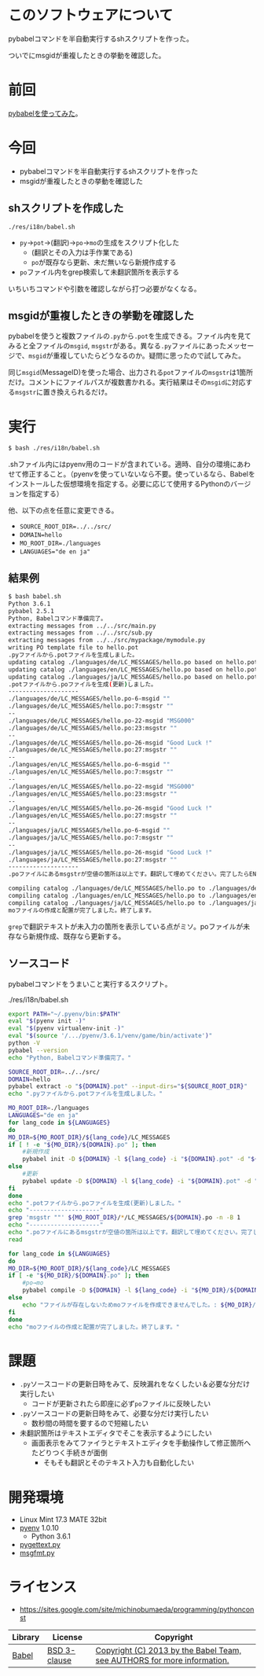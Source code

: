 ﻿# このソフトウェアについて

pybabelコマンドを半自動実行するshスクリプトを作った。

ついでにmsgidが重複したときの挙動を確認した。

# 前回

[pybabelを使ってみた](http://ytyaru.hatenablog.com/entry/2018/11/09/000000)。

# 今回

* pybabelコマンドを半自動実行するshスクリプトを作った
* msgidが重複したときの挙動を確認した

## shスクリプトを作成した

`./res/i18n/babel.sh`

* `py`→`pot`→(翻訳)→`po`→`mo`の生成をスクリプト化した
    * (翻訳とその入力は手作業である)
    * `po`が既存なら更新、未だ無いなら新規作成する
* `po`ファイル内をgrep検索して未翻訳箇所を表示する

いちいちコマンドや引数を確認しながら打つ必要がなくなる。

## msgidが重複したときの挙動を確認した

pybabelを使うと複数ファイルの`.py`から`.pot`を生成できる。ファイル内を見てみると全ファイルの`msgid`, `msgstr`がある。異なる`.py`ファイルにあったメッセージで、`msgid`が重複していたらどうなるのか。疑問に思ったので試してみた。

同じ`msgid`(MessageID)を使った場合、出力される`pot`ファイルの`msgstr`は1箇所だけ。コメントにファイルパスが複数書かれる。実行結果はその`msgid`に対応する`msgstr`に置き換えられるだけ。

# 実行

```sh
$ bash ./res/i18n/babel.sh
```

.shファイル内にはpyenv用のコードが含まれている。適時、自分の環境にあわせて修正すること。（pyenvを使っていないなら不要。使っているなら、Babelをインストールした仮想環境を指定する。必要に応じて使用するPythonのバージョンを指定する）

他、以下の点を任意に変更できる。

* `SOURCE_ROOT_DIR=../../src/`
* `DOMAIN=hello`
* `MO_ROOT_DIR=./languages`
* `LANGUAGES="de en ja"`

## 結果例

```sh
$ bash babel.sh 
Python 3.6.1
pybabel 2.5.1
Python, Babelコマンド準備完了。
extracting messages from ../../src/main.py
extracting messages from ../../src/sub.py
extracting messages from ../../src/mypackage/mymodule.py
writing PO template file to hello.pot
.pyファイルから.potファイルを生成しました。
updating catalog ./languages/de/LC_MESSAGES/hello.po based on hello.pot
updating catalog ./languages/en/LC_MESSAGES/hello.po based on hello.pot
updating catalog ./languages/ja/LC_MESSAGES/hello.po based on hello.pot
.potファイルから.poファイルを生成(更新)しました。
--------------------
./languages/de/LC_MESSAGES/hello.po-6-msgid ""
./languages/de/LC_MESSAGES/hello.po:7:msgstr ""
--
./languages/de/LC_MESSAGES/hello.po-22-msgid "MSG000"
./languages/de/LC_MESSAGES/hello.po:23:msgstr ""
--
./languages/de/LC_MESSAGES/hello.po-26-msgid "Good Luck !"
./languages/de/LC_MESSAGES/hello.po:27:msgstr ""
--
./languages/en/LC_MESSAGES/hello.po-6-msgid ""
./languages/en/LC_MESSAGES/hello.po:7:msgstr ""
--
./languages/en/LC_MESSAGES/hello.po-22-msgid "MSG000"
./languages/en/LC_MESSAGES/hello.po:23:msgstr ""
--
./languages/en/LC_MESSAGES/hello.po-26-msgid "Good Luck !"
./languages/en/LC_MESSAGES/hello.po:27:msgstr ""
--
./languages/ja/LC_MESSAGES/hello.po-6-msgid ""
./languages/ja/LC_MESSAGES/hello.po:7:msgstr ""
--
./languages/ja/LC_MESSAGES/hello.po-26-msgid "Good Luck !"
./languages/ja/LC_MESSAGES/hello.po:27:msgstr ""
--------------------
.poファイルにあるmsgstrが空値の箇所は以上です。翻訳して埋めてください。完了したらENTERキーを押下してください。

compiling catalog ./languages/de/LC_MESSAGES/hello.po to ./languages/de/LC_MESSAGES/hello.mo
compiling catalog ./languages/en/LC_MESSAGES/hello.po to ./languages/en/LC_MESSAGES/hello.mo
compiling catalog ./languages/ja/LC_MESSAGES/hello.po to ./languages/ja/LC_MESSAGES/hello.mo
moファイルの作成と配置が完了しました。終了します。
```

`grep`で翻訳テキストが未入力の箇所を表示している点がミソ。poファイルが未存なら新規作成、既存なら更新する。

## ソースコード

pybabelコマンドをうまいこと実行するスクリプト。

./res/i18n/babel.sh
```sh
export PATH="~/.pyenv/bin:$PATH"
eval "$(pyenv init -)"
eval "$(pyenv virtualenv-init -)"
eval "$(source '/.../pyenv/3.6.1/venv/game/bin/activate')"
python -V
pybabel --version
echo "Python, Babelコマンド準備完了。"

SOURCE_ROOT_DIR=../../src/
DOMAIN=hello
pybabel extract -o "${DOMAIN}.pot" --input-dirs="${SOURCE_ROOT_DIR}"
echo ".pyファイルから.potファイルを生成しました。"

MO_ROOT_DIR=./languages
LANGUAGES="de en ja"
for lang_code in ${LANGUAGES}
do
MO_DIR=${MO_ROOT_DIR}/${lang_code}/LC_MESSAGES
if [ ! -e "${MO_DIR}/${DOMAIN}.po" ]; then
    #新規作成
    pybabel init -D ${DOMAIN} -l ${lang_code} -i "${DOMAIN}.pot" -d "${MO_ROOT_DIR}"
else
    #更新
    pybabel update -D ${DOMAIN} -l ${lang_code} -i "${DOMAIN}.pot" -d "${MO_ROOT_DIR}"
fi
done
echo ".potファイルから.poファイルを生成(更新)しました。"
echo "--------------------"
grep 'msgstr ""' ${MO_ROOT_DIR}/*/LC_MESSAGES/${DOMAIN}.po -n -B 1
echo "--------------------"
echo ".poファイルにあるmsgstrが空値の箇所は以上です。翻訳して埋めてください。完了したらENTERキーを押下してください。"
read

for lang_code in ${LANGUAGES}
do
MO_DIR=${MO_ROOT_DIR}/${lang_code}/LC_MESSAGES
if [ -e "${MO_DIR}/${DOMAIN}.po" ]; then
    #po→mo
    pybabel compile -D ${DOMAIN} -l ${lang_code} -i "${MO_DIR}/${DOMAIN}.po" -d "${MO_ROOT_DIR}"
else
    echo "ファイルが存在しないためmoファイルを作成できませんでした。: ${MO_DIR}/${DOMAIN}.po"
fi
done
echo "moファイルの作成と配置が完了しました。終了します。"
```

# 課題

* `.py`ソースコードの更新日時をみて、反映漏れをなくしたい＆必要な分だけ実行したい
    * コードが更新されたら即座に必ず`po`ファイルに反映したい
* `.py`ソースコードの更新日時をみて、必要な分だけ実行したい
    * 数秒間の時間を要するので短縮したい
* 未翻訳箇所はテキストエディタでそこを表示するようにしたい
    * 画面表示をみてファイラとテキストエディタを手動操作して修正箇所へたどりつく手続きが面倒
        * そもそも翻訳とそのテキスト入力も自動化したい

# 開発環境

* Linux Mint 17.3 MATE 32bit
* [pyenv](https://github.com/pylangstudy/201705/blob/master/27/Python%E5%AD%A6%E7%BF%92%E7%92%B0%E5%A2%83%E3%82%92%E7%94%A8%E6%84%8F%E3%81%99%E3%82%8B.md) 1.0.10
    * Python 3.6.1
* [pygettext.py](https://github.com/python/cpython/blob/6f0eb93183519024cb360162bdd81b9faec97ba6/Tools/i18n/pygettext.py)
* [msgfmt.py](https://github.com/python/cpython/blob/6f0eb93183519024cb360162bdd81b9faec97ba6/Tools/i18n/msgfmt.py)

# ライセンス

* https://sites.google.com/site/michinobumaeda/programming/pythonconst

Library|License|Copyright
-------|-------|---------
[Babel](https://github.com/python-babel/babel)|[BSD 3-clause](https://github.com/python-babel/babel/blob/master/LICENSE)|[Copyright (C) 2013 by the Babel Team, see AUTHORS for more information.](https://github.com/python-babel/babel/blob/master/LICENSE)
